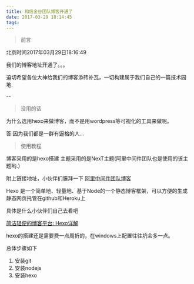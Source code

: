 ```yaml
---
title: 和信金谷团队博客开通了
date: 2017-03-29 18:14:45
tags:
---
```

> 前言

北京时间2017年03月29日18:16:49

我们的博客地址开通了。。。

迫切希望各位大神给我们的博客添砖补瓦，一切构建属于我们自己的一篇技术园地.

--

> 没用的话

为什么选用hexo来做博客，而不是用wordpress等可视化的工具来做呢。

答:因为我们都是一群有逼格的人...

> 使用教程

博客采用的是hexo搭建 主题采用的是NexT主题(阿里中间件团队也是使用的该主题哟.）

附上链接地址，小伙伴们膜拜一下	[阿里中间件团队博客](http://jm.taobao.org/)

Hexo 是一个简单地、轻量地、基于Node的一个静态博客框架，可以方便的生成静态网页托管在github和Heroku上

具体是什么小伙伴们自己去看吧	

[简洁轻便的博客平台: Hexo详解](http://www.tuicool.com/articles/ueI7naV)

hexo的搭建还是需要费一点周折的，在windows上配置往往坑会多一点。

总体步骤如下

1. 安装git
2. 安装nodejs
3. 安装hexo




